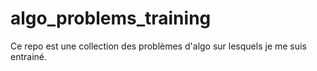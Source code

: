 # algo_problems_training
Ce repo est une collection des problèmes d'algo sur lesquels je me suis entrainé.
